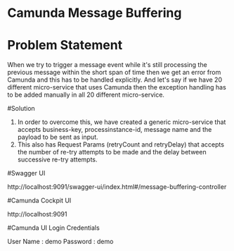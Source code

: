 # Camunda Message Buffering

# Problem Statement

When we try to trigger a message event while it's still processing the previous message within the short span of time then we get an error from 
Camunda and this has to be handled explicitly. 
And let's say if we have 20 different micro-service that uses Camunda then the exception handling has to be added manually in all 20 different 
micro-service.

#Solution

1. In order to overcome this, we have created a generic micro-service that accepts business-key, processinstance-id, message name and the payload to 
be sent as input.
2. This also has Request Params (retryCount and retryDelay) that accepts the number of re-try attempts to be made and the delay between successive 
re-try attempts.

#Swagger UI 

http://localhost:9091/swagger-ui/index.html#/message-buffering-controller

#Camunda Cockpit UI 

http://localhost:9091

#Camunda UI Login Credentials

User Name : demo
Password  : demo